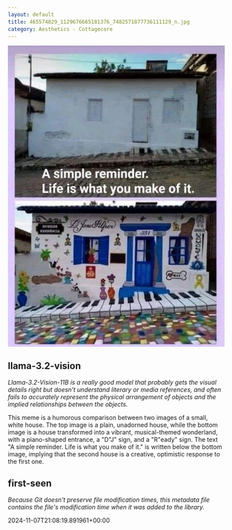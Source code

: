 ```yaml
---
layout: default
title: 465574829_1129676665181376_7482571877736111129_n.jpg
category: Aesthetics - Cottagecore
---
```


<div markdown="0"><a href="465574829_1129676665181376_7482571877736111129_n.jpg"><img class="photo" src="465574829_1129676665181376_7482571877736111129_n.jpg" /></a>

<h2>llama-3.2-vision</h2>
<p><i>Llama-3.2-Vision-11B is a really good model that probably gets the visual details right but doesn't understand literary or media references, and often fails to accurately represent the physical arrangement of objects and the implied relationships between the objects.</i></p>
<p>This meme is a humorous comparison between two images of a small, white house. The top image is a plain, unadorned house, while the bottom image is a house transformed into a vibrant, musical-themed wonderland, with a piano-shaped entrance, a &quot;D&quot;J&quot; sign, and a &quot;R&quot;eady&quot; sign. The text &quot;A simple reminder. Life is what you make of it.&quot; is written below the bottom image, implying that the second house is a creative, optimistic response to the first one.</p>

<h2>first-seen</h2>
<p><i>Because Git doesn't preserve file modification times, this metadata file contains the file's modification time when it was added to the library.</i></p>
<p>2024-11-07T21:08:19.891961+00:00</p>

</div>

